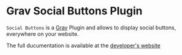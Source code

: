 # Grav Social Buttons Plugin

`Social Buttons` is a [Grav](http://github.com/getgrav/grav) Plugin and allows to display social buttons, everywhere on your website.

The full ducumentation is available at the [developer's website](http://diblas.net/plugins/social-buttons-grav-cms-plugin-renders-the-rrssb-social-buttons-icons)